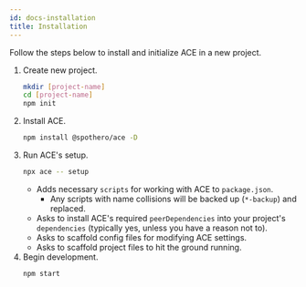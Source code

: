 ```yaml
---
id: docs-installation
title: Installation
---
```


Follow the steps below to install and initialize ACE in a new project.

1. Create new project.
    ```bash
    mkdir [project-name]
    cd [project-name]
    npm init
    ```
1. Install ACE.
    ```bash
    npm install @spothero/ace -D
    ```
1. Run ACE's setup.
    ```bash
    npx ace -- setup
    ```
    * Adds necessary `scripts` for working with ACE to `package.json`.
        * Any scripts with name collisions will be backed up (`*-backup`) and replaced.
    * Asks to install ACE's required `peerDependencies` into your project's `dependencies` (typically yes, unless you have a reason not to).
    * Asks to scaffold config files for modifying ACE settings.
    * Asks to scaffold project files to hit the ground running.
1. Begin development.
    ```bash
    npm start
    ```
